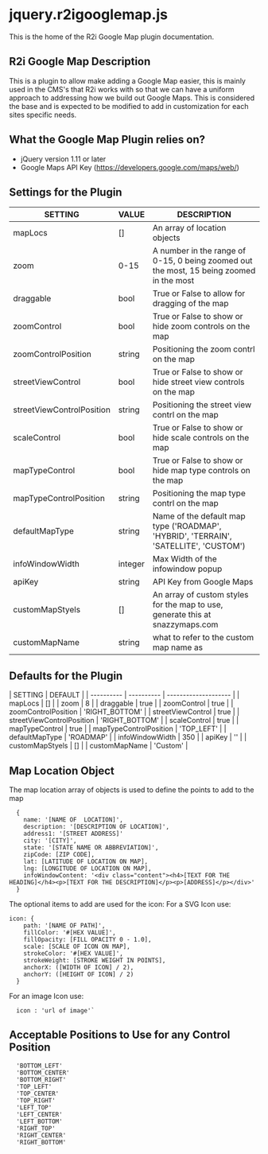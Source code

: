 # jquery.r2igooglemap.js
This is the home of the R2i Google Map plugin documentation.

R2i Google Map Description
--------------------------------------
This is a plugin to allow make adding a Google Map easier, this is mainly used in the CMS's that R2i works with so that we can have a uniform approach to addressing how we build out Google Maps.  This is considered the base and is expected to be modified to add in customization for each sites specific needs.

What the Google Map Plugin relies on?
--------------------------------------
* jQuery version 1.11 or later
* Google Maps API Key (https://developers.google.com/maps/web/) 

Settings for the Plugin
--------------------------------------
| SETTING | VALUE | DESCRIPTION |
| ---------- |  ---------- |  -------------------- | 
| mapLocs | [] | An array of location objects |
| zoom | 0-15 | A number in the range of 0-15, 0 being zoomed out the most, 15 being zoomed in the most |
| draggable | bool | True or False to allow for dragging of the map |
| zoomControl | bool | True or False to show or hide zoom controls on the map |
| zoomControlPosition | string | Positioning the zoom contrl on the map |
| streetViewControl | bool | True or False to show or hide street view controls on the map |
| streetViewControlPosition | string | Positioning the street view contrl on the map |
| scaleControl | bool | True or False to show or hide scale controls on the map |
| mapTypeControl | bool | True or False to show or hide map type controls on the map |
| mapTypeControlPosition | string | Positioning the map type contrl on the map |
| defaultMapType | string | Name of the default map type ('ROADMAP', 'HYBRID', 'TERRAIN', 'SATELLITE', 'CUSTOM') |
| infoWindowWidth | integer | Max Width of the infowindow popup |
| apiKey | string | API Key from Google Maps |
| customMapStyels | [] | An array of custom styles for the map to use, generate this at snazzymaps.com |
| customMapName | string | what to refer to the custom map name as |

Defaults for the Plugin
--------------------------------------
| SETTING | DEFAULT |
| ---------- |  ---------- |  -------------------- | 
| mapLocs | [] |
| zoom | 8 |
| draggable | true |
| zoomControl | true |
| zoomControlPosition | 'RIGHT_BOTTOM' |
| streetViewControl | true |
| streetViewControlPosition | 'RIGHT_BOTTOM' |
| scaleControl | true |
| mapTypeControl | true |
| mapTypeControlPosition | 'TOP_LEFT' |
| defaultMapType | 'ROADMAP' |
| infoWindowWidth | 350 |
| apiKey | '' |
| customMapStyels | [] |
| customMapName | 'Custom' |

Map Location Object
--------------------------------------
The map location array of objects is used to define the points to add to the map
```
  {
    name: '[NAME OF  LOCATION]',
    description: '[DESCRIPTION OF LOCATION]',
    address1: '[STREET ADDRESS]'
    city: '[CITY]',
    state: '[STATE NAME OR ABBREVIATION]',
    zipCode: [ZIP CODE],
    lat: [LATITUDE OF LOCATION ON MAP],
    lng: [LONGITUDE OF LOCATION ON MAP],
    infoWindowContent: '<div class="content"><h4>[TEXT FOR THE HEADING]</h4><p>[TEXT FOR THE DESCRIPTION]</p><p>[ADDRESS]</p></div>'
  }
```
The optional items to add are used for the icon:
For a SVG Icon use:
```
icon: {
    path: '[NAME OF PATH]',
    fillColor: '#[HEX VALUE]',
    fillOpacity: [FILL OPACITY 0 - 1.0],
    scale: [SCALE OF ICON ON MAP],
    strokeColor: '#[HEX VALUE]',
    strokeWeight: [STROKE WEIGHT IN POINTS],
    anchorX: ([WIDTH OF ICON] / 2), 
    anchorY: ([HEIGHT OF ICON] / 2)
  }
```

For an image Icon use:
```
  icon : 'url of image'`
```

Acceptable Positions to Use for any Control Position
--------------------------------------
```
  'BOTTOM_LEFT'
  'BOTTOM_CENTER'
  'BOTTOM_RIGHT'
  'TOP_LEFT'
  'TOP_CENTER'
  'TOP_RIGHT'
  'LEFT_TOP'
  'LEFT_CENTER'
  'LEFT_BOTTOM'
  'RIGHT_TOP'
  'RIGHT_CENTER'
  'RIGHT_BOTTOM'
```
